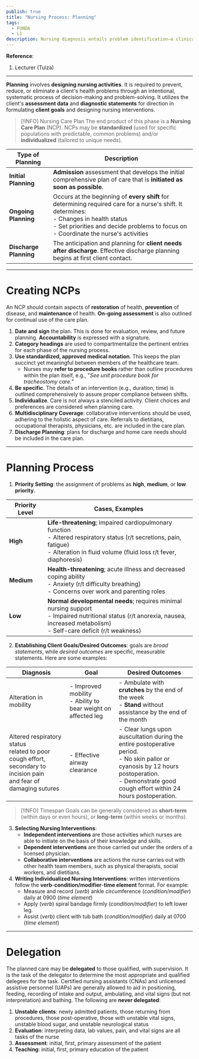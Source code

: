```yaml
---
publish: true
title: "Nursing Process: Planning"
tags:
  - FUNDA
  - L1
description: Nursing diagnosis entails problem identification—a clinical judgment about the client's responses to actual and potential health problems or life processes. It is based on critical analysis of assessment data and identified client strengths and problems.
---
```

**Reference**:
1. Lecturer (Tuiza)

___

**Planning** involves **designing nursing activities**. It is required to prevent, reduce, or eliminate a client's health problems through an intentional, systematic process of decision-making and problem-solving. It utilizes the client's **assessment data** and **diagnostic statements** for direction in formulating **client goals** and designing nursing interventions.

>[!INFO] Nursing Care Plan
>The end product of this phase is a **Nursing Care Plan** (NCP). NCPs may be **standardized** (used for specific populations with predictable, common problems) and/or **individualized** (tailored to unique needs).

| Type of Planning       | Description                                                                                                                                                                                                                           |
| ---------------------- | ------------------------------------------------------------------------------------------------------------------------------------------------------------------------------------------------------------------------------------- |
| **Initial Planning**   | **Admission** assessment that develops the initial comprehensive plan of care that is **initiated as soon as possible**.                                                                                                              |
| **Ongoing Planning**   | Occurs at the beginning of **every shift** for determining required care for a nurse's shift. It determines:<br>- Changes in health status<br>- Set priorities and decide problems to focus on<br>- Coordinate the nurse's activities |
| **Discharge Planning** | The anticipation and planning for **client needs after discharge**. Effective discharge planning begins at first client contact.                                                                                                      |

___

# Creating NCPs
An NCP should contain aspects of **restoration** of health, **prevention** of disease, and **maintenance** of health. **On-going assessment** is also outlined for continual use of the care plan.
1. **Date and sign** the plan. This is done for evaluation, review, and future planning. **Accountability** is expressed with a signature.
2. **Category headings** are used to compartmentalize the pertinent entries for each phase of the nursing process.
3. **Use standardized, approved medical notation**. This keeps the plan succinct yet meaningful between members of the healthcare team.
	- Nurses may **refer to procedure books** rather than outline procedures within the plan itself, e.g., "*See unit procedure book for tracheostomy care.*"
4. **Be specific**. The details of an intervention (e.g., duration, time) is outlined comprehensively to assure proper compliance between shifts.
5. **Individualize**. Care is not always a stenciled activity. Client choices and preferences are considered when planning care.
6. **Multidisciplinary Coverage**: collaborative interventions should be used, adhering to the holistic aspect of care. Referrals to dietitians, occupational therapists, physicians, etc. are included in the care plan.
7. **Discharge Planning**: plans for discharge and home care needs should be included in the care plan.

___

# Planning Process
1. **Priority Setting**: the assignment of problems as **high**, **medium**, or **low priority**.

| Priority Level | Cases, Examples                                                                                                                                                                             |
| -------------- | ------------------------------------------------------------------------------------------------------------------------------------------------------------------------------------------- |
| **High**       | **Life-threatening**; impaired cardiopulmonary function<br>- Altered respiratory status (r/t secretions, pain, fatigue)<br>- Alteration in fluid volume (fluid loss r/t fever, diaphoresis) |
| **Medium**     | **Health-threatening**; acute illness and decreased coping ability<br>- Anxiety (r/t difficulty breathing)<br>- Concerns over work and parenting roles                                      |
| **Low**        | **Normal developmental needs**; requires minimal nursing support<br>- Impaired nutritional status (r/t anorexia, nausea, increased metabolism)<br>- Self-care deficit (r/t weakness)        |

2. **Establishing Client Goals/Desired Outcomes**: goals are *broad statements*, while *desired outcomes* are specific, measurable statements. Here are some examples:

| Diagnosis                                                                                                              | Goal                                                            | Desired Outcomes                                                                                                                                                                                     |
| ---------------------------------------------------------------------------------------------------------------------- | --------------------------------------------------------------- | ---------------------------------------------------------------------------------------------------------------------------------------------------------------------------------------------------- |
| Alteration in mobility                                                                                                 | - Improved mobility<br>- Ability to bear weight on affected leg | - Ambulate with **crutches** by the end of the week<br>- **Stand** without assistance by the end of the month                                                                                        |
| Altered respiratory status<br>related to poor cough effort, secondary to incision pain<br>and fear of damaging sutures | - Effective airway clearance                                    | - Clear lungs upon auscultation during the entire postoperative period.<br>- No skin pallor or cyanosis by 12 hours postoperation.<br>- Demonstrate good cough effort within 24 hours postoperation. |

>[!INFO] Timespan
>Goals can be generally considered as **short-term** (within days or even hours), or **long-term** (within weeks or months).

3. **Selecting Nursing Interventions**:
	- **Independent interventions** are those activities which nurses are able to initiate on the basis of their knowledge and skills.
	- **Dependent interventions** are those carried out under the orders of a licensed physician.
	- **Collaborative interventions** are actions the nurse carries out with other health team members, such as physical therapists, social workers, and dietitians.
4. **Writing Individualized Nursing Interventions**: written interventions follow the **verb**-**condition/modifier**-**time element** format. For example:
	- Measure and record (*verb*) ankle circumference (*condition/modifier*) daily at 0900 (*time element*)
	- Apply (*verb*) spiral bandage firmly (*condition/modifier*) to left lower leg.
	- Assist (*verb*) client with tub bath (*condition/modifier*) daily at 0700 (*time element*)

___

# Delegation
The planned care may be **delegated** to those qualified, with supervision. It is the task of the delegator to determine the most appropriate and qualified delegees for the task. Certified nursing assistants (CNAs) and unlicensed assistive personnel (UAPs) are generally allowed to aid in positioning, feeding, recording of intake and output, ambulating, and vital signs (but not interpretation) and bathing. The following are **never delegated**:
1. **Unstable clients**: newly admitted patients, those returning from procedures, those post-operative, those with unstable vital signs, unstable blood sugar, and unstable neurological status
2. **Evaluation**: interpreting data, lab values, pain, and vital signs are all tasks of the nurse
3. **Assessment**: initial, first, primary assessment of the patient
4. **Teaching**: initial, first, primary education of the patient
